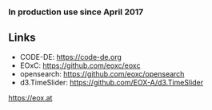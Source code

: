 ### In production use since April 2017

## Links

  - CODE-DE: https://code-de.org
  - EOxC: https://github.com/eoxc/eoxc
  - opensearch: https://github.com/eoxc/opensearch
  - d3.TimeSlider: https://github.com/EOX-A/d3.TimeSlider

https://eox.at
